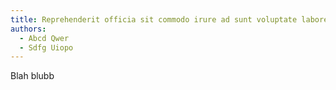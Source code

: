 ```yaml
---
title: Reprehenderit officia sit commodo irure ad sunt voluptate labore qui
authors:
  - Abcd Qwer
  - Sdfg Uiopo
---
```


Blah blubb
